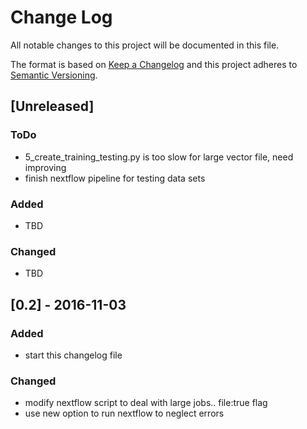 # Change Log
All notable changes to this project will be documented in this file.

The format is based on [Keep a Changelog](http://keepachangelog.com/) 
and this project adheres to [Semantic Versioning](http://semver.org/).

## [Unreleased]

### ToDo
- 5_create_training_testing.py is too slow for large vector file, need improving
- finish nextflow pipeline for testing data sets

### Added
- TBD


### Changed
- TBD

## [0.2] - 2016-11-03
### Added
- start this changelog file

### Changed
- modify nextflow script to deal with large jobs.. file:true flag
- use new option to run nextflow to neglect errors

